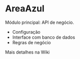 # AreaAzul

Módulo principal: API de negócio.

- Configuração
- Interface com banco de dados
- Regras de negócio

Mais detalhes na Wiki